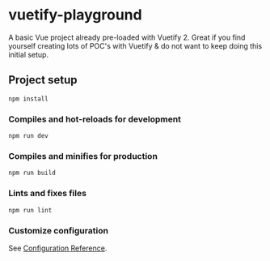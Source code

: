 # vuetify-playground
A basic Vue project already pre-loaded with Vuetify 2. Great if you find yourself creating lots of POC's with Vuetify & do not want to keep doing this initial setup.

## Project setup
```
npm install
```

### Compiles and hot-reloads for development
```
npm run dev
```

### Compiles and minifies for production
```
npm run build
```

### Lints and fixes files
```
npm run lint
```

### Customize configuration
See [Configuration Reference](https://cli.vuejs.org/config/).
